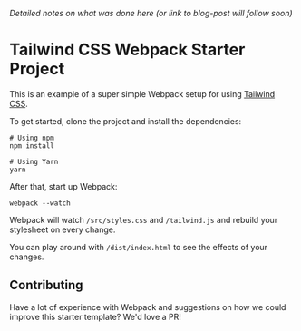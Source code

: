 *Detailed notes on what was done here (or link to blog-post will follow soon)*

# Tailwind CSS Webpack Starter Project

This is an example of a super simple Webpack setup for using [Tailwind CSS](https://tailwindcss.com).

To get started, clone the project and install the dependencies:

```
# Using npm
npm install

# Using Yarn
yarn
```

After that, start up Webpack:

```
webpack --watch
```

Webpack will watch `/src/styles.css` and `/tailwind.js` and rebuild your stylesheet on every change.

You can play around with `/dist/index.html` to see the effects of your changes.

## Contributing

Have a lot of experience with Webpack and suggestions on how we could improve this starter template? We'd love a PR!

